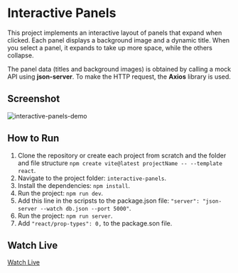 # Interactive Panels

This project implements an interactive layout of panels that expand when clicked. Each panel displays a background image and a dynamic title. When you select a panel, it expands to take up more space, while the others collapse.

The panel data (titles and background images) is obtained by calling a mock API using **json-server**. To make the HTTP request, the **Axios** library is used.

## Screenshot

![interactive-panels-demo](./interactive-panels-demo.gif)

## How to Run

1. Clone the repository or create each project from scratch and the folder and file structure `npm create vite@latest projectName -- --template react`.
2. Navigate to the project folder: `interactive-panels`.
3. Install the dependencies: `npm install`.
4. Run the project: `npm run dev`.
5. Add this line in the scripsts to the package.json file: `"server": "json-server --watch db.json --port 5000"`.
6. Run the project: `npm run server`.
7. Add `"react/prop-types": 0,` to the package.son file.

## Watch Live

[Watch Live](https://interactive-panels.vercel.app/)
